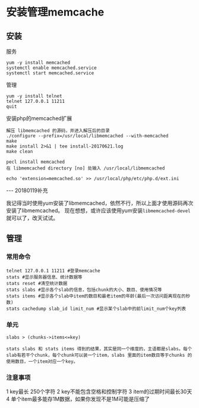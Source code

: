 # 安装管理memcache

## 安装

服务

```
yum -y install memcached
systemctl enable memcached.service
systemctl start memcached.service
```

管理

```
yum -y install telnet
telnet 127.0.0.1 11211
quit
```

安装php的memcached扩展

```
解压 libmemcached 的源码，并进入解压后的目录
./configure --prefix=/usr/local/libmemcached --with-memcached
make
make install 2>&1 | tee install-20170621.log
make clean

pecl install memcached
在 libmemcached directory [no] 处输入 /usr/local/libmemcached

echo 'extension=memcached.so' >> /usr/local/php/etc/php.d/ext.ini
```

--- 20180119补充

我记得当时使用yum安装了libmemcached，依然不行，所以上面才使用源码再次安装了libmemcached。
现在想想，或许应该使用yum安装`libmemcached-devel`就可以了，改天试试。

## 管理

### 常用命令
```
telnet 127.0.0.1 11211 #登录memcache
stats #显示服务器信息、统计数据等
stats reset #清空统计数据
stats slabs #显示各个slab的信息，包括chunk的大小、数目、使用情况等
stats items #显示各个slab中item的数目和最老item的年龄(最后一次访问距离现在的秒数)
stats cachedump slab_id limit_num #显示某个slab中的前limit_num个key列表
```

### 单元
```
slabs > (chunks->items<=key)

stats slabs 和 stats items 得到的结果，其实是同一个维度的，主语都是slabs。每个slab有若干个chunk，每个chunk可以装一个item，slabs 里面的item数目等于chunks 的使用数目，一个item对应一个key。
```

### 注意事项
1 key最长 250个字符
2 key不能包含空格和控制字符
3 item的过期时间最长30天
4 单个item最多能存1M数据，如果你发现不是1M可能是压缩了
